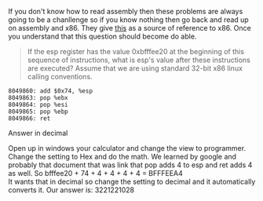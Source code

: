 If you don't know how to read assembly then these problems are always going to be a chanllenge so if you know nothing then go back and read 
up on assembly and x86. They give <a href="http://codearcana.com/posts/2013/05/21/a-brief-introduction-to-x86-calling-conventions.html">this</a> 
as a source of reference to x86.  Once you understand that this question should become do able.


>If the esp register has the value 0xbfffee20 at the beginning of this sequence of instructions, what is esp's value after these instructions are executed? Assume that we are using standard 32-bit x86 linux calling conventions.
```
8049860: add $0x74, %esp
8049863: pop %ebx
8049864: pop %esi
8049865: pop %ebp
8049866: ret
```
Answer in decimal

Open up in windows your calculator and change the view to programmer.  Change the setting to Hex and do the math.
We learned by google and probably that document that was link that pop adds 4 to esp and ret adds 4 as well.
So bfffee20 + 74 + 4 + 4 + 4 + 4 = BFFFEEA4  
It wants that in decimal so change the setting to decimal and it automatically converts it.  Our answer is: 3221221028


